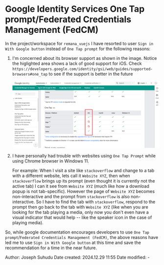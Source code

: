 # Google Identity Services One Tap prompt/Federated Credentials Management (FedCM)
In the project/workspace for `remana_vuejs` I have resorted to user `Sign in With Google button` instead of `One Tap prompt` for the following reasons:

1. I'm concerned about its browser support as shown in the image. Notice the higlighted area shows a lack of good support for iOS. Check `https://developers.google.com/identity/gsi/web/guides/supported-browsers#one_tap` to see if the support is better in the future

    ![N|Solid](./Screenshot%202024-12-29%20114139.png)

2. I have personally had trouble with websites using `One Tap Prompt` while using Chrome browser in Windows 11.

    For example: When I visit a site like `stackoverflow` and change to a tab with a different website, lets call it `Website XYZ`, then when `stackoverflow` brings up its prompt (even thought it is currently not the active tab) I can it see from `Website XYZ` (much like how a download popup is not tab-specific). However the page of `Website XYZ` becomes non-interactive and the prompt from `stackoverflow` is also non-interactive. So I have to find the tab with `stackoverflow`, respond to the prompt then go back to the tab with `Website XYZ` (like when you are looking for the tab playing a media, only now you don't even have a visual indicator that would help -- like the speaker icon in the case of playing media).

So, while google documentation encourages developers to use `One Tap prompt`/`Federated Credentials Management (FedCM)`, the above reasons have led me to use `Sign in With Google button` at this time and save the recommendation for a time in the near future.

Author: Joseph Suhudu
Date created: 2024.12.29 11:55
Date modified: -